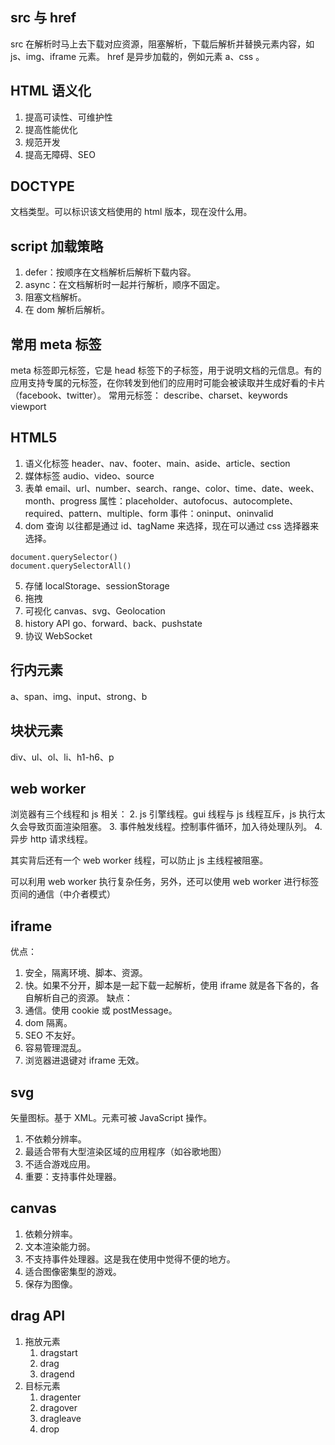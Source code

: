 ## src 与 href
src 在解析时马上去下载对应资源，阻塞解析，下载后解析并替换元素内容，如 js、img、iframe 元素。
href 是异步加载的，例如元素 a、css 。

## HTML 语义化
1. 提高可读性、可维护性
2. 提高性能优化
3. 规范开发
4. 提高无障碍、SEO

## DOCTYPE 
文档类型。可以标识该文档使用的 html 版本，现在没什么用。

## script 加载策略
1. defer：按顺序在文档解析后解析下载内容。
2. async：在文档解析时一起并行解析，顺序不固定。
3. 阻塞文档解析。
4. 在 dom 解析后解析。

## 常用 meta 标签
meta 标签即元标签，它是 head 标签下的子标签，用于说明文档的元信息。有的应用支持专属的元标签，在你转发到他们的应用时可能会被读取并生成好看的卡片（facebook、twitter）。
常用元标签：
describe、charset、keywords
viewport

## HTML5
1. 语义化标签
header、nav、footer、main、aside、article、section
2. 媒体标签
audio、video、source
3. 表单
email、url、number、search、range、color、time、date、week、month、progress
属性：placeholder、autofocus、autocomplete、required、pattern、multiple、form
事件：oninput、oninvalid
4. dom 查询
以往都是通过 id、tagName 来选择，现在可以通过 css 选择器来选择。
```
document.querySelector()
document.querySelectorAll()
```
5. 存储
localStorage、sessionStorage
7. 拖拽
8. 可视化
canvas、svg、Geolocation
9. history API
go、forward、back、pushstate
10. 协议
WebSocket

## 行内元素
a、span、img、input、strong、b

## 块状元素
div、ul、ol、li、h1-h6、p

## web worker
浏览器有三个线程和 js 相关：
2. js 引擎线程。gui 线程与 js 线程互斥，js 执行太久会导致页面渲染阻塞。
3. 事件触发线程。控制事件循环，加入待处理队列。
4. 异步 http 请求线程。

其实背后还有一个 web worker 线程，可以防止 js 主线程被阻塞。

可以利用 web worker 执行复杂任务，另外，还可以使用 web worker 进行标签页间的通信（中介者模式）


## iframe
优点：
1. 安全，隔离环境、脚本、资源。
2. 快。如果不分开，脚本是一起下载一起解析，使用 iframe 就是各下各的，各自解析自己的资源。
缺点：
1. 通信。使用 cookie 或 postMessage。
2. dom 隔离。
3. SEO 不友好。
4. 容易管理混乱。
5. 浏览器进退键对 iframe 无效。

## svg
矢量图标。基于 XML。元素可被 JavaScript 操作。
1. 不依赖分辨率。
2. 最适合带有大型渲染区域的应用程序（如谷歌地图）
3. 不适合游戏应用。
4. 重要：支持事件处理器。
## canvas
1. 依赖分辨率。
2. 文本渲染能力弱。
3. 不支持事件处理器。这是我在使用中觉得不便的地方。
4. 适合图像密集型的游戏。
5. 保存为图像。

## drag API
1. 拖放元素
	1. dragstart
	2. drag
	3. dragend
2. 目标元素
	1. dragenter
	2. dragover
	3. dragleave
	4. drop